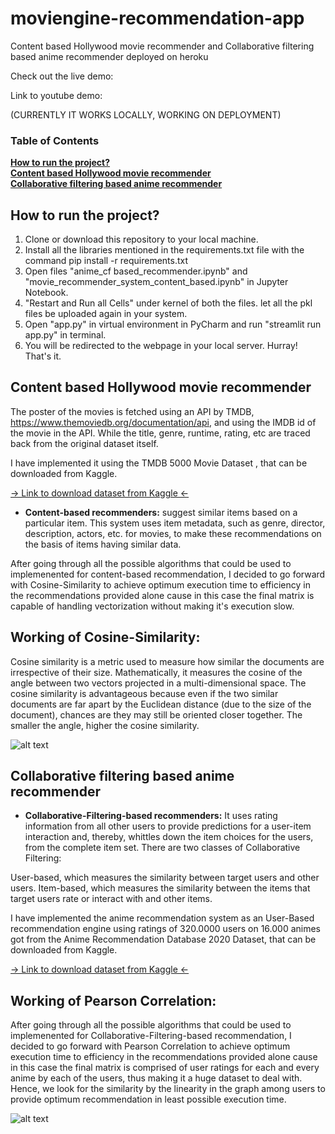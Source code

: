 # moviengine-recommendation-app
Content based Hollywood movie recommender and Collaborative filtering based anime recommender deployed on heroku

Check out the live demo: 

Link to youtube demo:

(CURRENTLY IT WORKS LOCALLY, WORKING ON DEPLOYMENT)

### Table of Contents
**[How to run the project?](#How-to-run-the-project)**<br>
**[Content based Hollywood movie recommender](#Content-based-Hollywood-movie-recommender)**<br>
**[Collaborative filtering based anime recommender](#Collaborative-filtering-based-anime-recommender)**<br>

## How to run the project?

1) Clone or download this repository to your local machine.
2) Install all the libraries mentioned in the requirements.txt file with the command pip install -r requirements.txt
3) Open files "anime_cf based_recommender.ipynb" and "movie_recommender_system_content_based.ipynb" in Jupyter Notebook.
4) "Restart and Run all Cells" under kernel of both the files. let all the pkl files be uploaded again in your system.
5) Open "app.py" in virtual environment in PyCharm and run "streamlit run app.py" in terminal.
6) You will be redirected to the webpage in your local server.
Hurray! That's it.

## Content based Hollywood movie recommender

The poster of the movies is fetched using an API by TMDB, https://www.themoviedb.org/documentation/api, and using the IMDB id of the movie in the API. While the title, genre, runtime, rating, etc are traced back from the original dataset itself.

I have implemented it using the TMDB 5000 Movie Dataset , that can be downloaded from Kaggle.

[-> Link to download dataset from Kaggle <-](https://www.kaggle.com/datasets/tmdb/tmdb-movie-metadata)

* **Content-based recommenders:** suggest similar items based on a particular item. This system uses item metadata, such as genre, director, description, actors, etc. for movies, to make these recommendations on the basis of items having similar data.

After going through all the possible algorithms that could be used to implemenented for content-based recommendation, I decided to go forward with Cosine-Similarity to achieve optimum execution time to efficiency in the recommendations provided alone cause in this case the final matrix is capable of handling vectorization without making it's execution slow.

## Working of Cosine-Similarity:

Cosine similarity is a metric used to measure how similar the documents are irrespective of their size. Mathematically, it measures the cosine of the angle between two vectors projected in a multi-dimensional space. The cosine similarity is advantageous because even if the two similar documents are far apart by the Euclidean distance (due to the size of the document), chances are they may still be oriented closer together. The smaller the angle, higher the cosine similarity.

![alt text](https://github.com/NayonikaChakraborty/moviengine-recommendation-app/blob/main/cosine-similarity.jpg?raw=true)

## Collaborative filtering based anime recommender

* **Collaborative-Filtering-based recommenders:** It uses rating information from all other users to provide predictions for a user-item interaction and, thereby, whittles down the item choices for the users, from the complete item set. There are two classes of Collaborative Filtering:

User-based, which measures the similarity between target users and other users.
Item-based, which measures the similarity between the items that target users rate or interact with and other items.

I have implemented the anime recommendation system as an User-Based recommendation engine using ratings of 320.0000 users on 16.000 animes got from the Anime Recommendation Database 2020 Dataset, that can be downloaded from Kaggle.

[-> Link to download dataset from Kaggle <-](https://www.kaggle.com/datasets/hernan4444/anime-recommendation-database-2020)

## Working of Pearson Correlation:

After going through all the possible algorithms that could be used to implemenented for Collaborative-Filtering-based recommendation, I decided to go forward with Pearson Correlation to achieve optimum execution time to efficiency in the recommendations provided alone cause in this case the final matrix is comprised of user ratings for each and every anime by each of the users, thus making it a huge dataset to deal with. Hence, we look for the similarity by the linearity in the graph among users to provide optimum recommendation in least possible execution time.

![alt text](https://github.com/NayonikaChakraborty/moviengine-recommendation-app/blob/main/pearson_correlation.jpg?raw=true)




